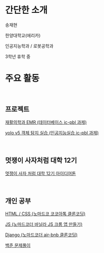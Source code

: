 # 간단한 소개

송재현

한양대학교(에리카) 

인공지능학과 / 로봇공학과

3학년 휴학 중

# 주요 활동  
</br>

## 프로젝트

[재활의학과 EMR (데이터베이스 ic-pbl 과제)](https://github.com/mongsam2/emr)

 [yolo v5 객체 탐지 실습 (인공지능실습 ic-pbl 과제)](https://github.com/mongsam2/YOLO-traffic_object_detection)  
 <br/>
 <br/>
 

## 멋쟁이 사자처럼 대학 12기

[멋쟁이 사자 처럼 대학 12기 아이디어톤](https://github.com/mongsam2/Living-Together)  
 <br/>
 <br/>


## 개인 공부

[HTML / CSS (노마드코 코코아톡 클론코딩)](https://github.com/mongsam2/kokoa-clone)

[JS (노마드코더 바닐라 JS 크롬 앱 만들기)](https://github.com/mongsam2/js-app)

[Django (노마드코더 air-bnb 클론코딩)](https://github.com/mongsam2/airbnb-clone)

[백준 문제풀이](https://github.com/mongsam2/Baekjoon)
